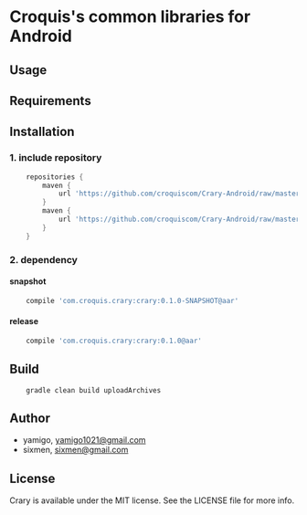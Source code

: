 # Croquis's common libraries for Android

## Usage

## Requirements

## Installation
### 1. include repository
``` groovy
    repositories {
        maven {
            url 'https://github.com/croquiscom/Crary-Android/raw/master/deploy/releases'
        }
        maven {
            url 'https://github.com/croquiscom/Crary-Android/raw/master/deploy/snapshots'
        }
    }
```

### 2. dependency
#### snapshot
``` groovy
    compile 'com.croquis.crary:crary:0.1.0-SNAPSHOT@aar'
```
#### release
``` groovy
    compile 'com.croquis.crary:crary:0.1.0@aar'
```

## Build
```
    gradle clean build uploadArchives
```

## Author

* yamigo, yamigo1021@gmail.com
* sixmen, sixmen@gmail.com

## License

Crary is available under the MIT license. See the LICENSE file for more info.

